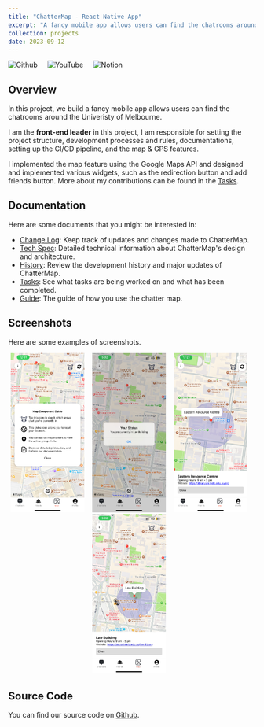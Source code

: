 ```yaml
---
title: "ChatterMap - React Native App"
excerpt: "A fancy mobile app allows users can find the chatrooms around the Univeristy of Melbourne. <br/><img src='/images/chatter_logo.png' width='500'>"
collection: projects
date: 2023-09-12
---
```


<div style="display: flex; flex-direction: row; gap: 20px;">
    <span onclick="window.open('https://github.com/XiaoLinZzz/ChatterMap', '_blank')" style="cursor: pointer;"><img src="https://img.shields.io/badge/Github-000000?style=for-the-badge&logo=github&logoColor=white" alt="Github"></span>
    <span onclick="window.open('https://www.youtube.com/watch?v=35nFRYOBuS8', '_blank')" style="cursor: pointer;"><img src="https://img.shields.io/badge/YouTube-FF0000?style=for-the-badge&logo=youtube&logoColor=white" alt="YouTube"></span>
    <span onclick="window.open('https://xiaolinzzz.notion.site/Guide-to-Open-Chatrooms-3ee45b4f037b4c3f8cfd62a6fe875303', '_blank')" style="cursor: pointer;"><img src="https://img.shields.io/badge/Notion-000000?style=for-the-badge&logo=notion&logoColor=white" alt="Notion"></span>
</div>

## Overview
In this project, we build a fancy mobile app allows users can find the chatrooms around the Univeristy of Melbourne.

I am the **front-end leader** in this project, I am responsible for setting the project structure, development processes and rules, documentations, setting up the CI/CD pipeline, and the map & GPS features.

I implemented the map feature using the Google Maps API and designed and implemented various widgets, such as the redirection button and add friends button. More about my contributions can be found in the [Tasks](https://chattermap.notion.site/37bb4c012cc04b3eb8813f6a3261baf5?v=990421b1c3e843ecb08af42ce728afa4&pvs=4).

## Documentation
Here are some documents that you might be interested in:

- [Change Log](CHANGELOG.md): Keep track of updates and changes made to ChatterMap.
- [Tech Spec](https://chattermap.notion.site/Tech-Spec-7a4f390044de40dcafd913281694b1cf?pvs=4): Detailed technical information about ChatterMap's design and architecture.
- [History](history.md): Review the development history and major updates of ChatterMap.
- [Tasks](https://chattermap.notion.site/37bb4c012cc04b3eb8813f6a3261baf5?v=990421b1c3e843ecb08af42ce728afa4&pvs=4): See what tasks are being worked on and what has been completed.
- [Guide](https://xiaolinzzz.notion.site/Guide-to-Open-Chatrooms-3ee45b4f037b4c3f8cfd62a6fe875303?pvs=4): The guide of how you use the chatter map.

## Screenshots
Here are some examples of screenshots.

<p align="center">
  <img width="150" src="/images/c_ex2.jpg" alt=""/> &nbsp;&nbsp;
  <img width="150" src="/images/c_ex3.jpg" alt=""/> &nbsp;&nbsp;
  <img width="150" src="/images/c_ex1.jpg" alt=""/> &nbsp;&nbsp;
  <img width="150" src="/images/c_ex4.jpg" alt=""/> &nbsp;&nbsp;
</p>

## Source Code
You can find our source code on [Github](https://github.com/XiaoLinZzz/ChatterMap).